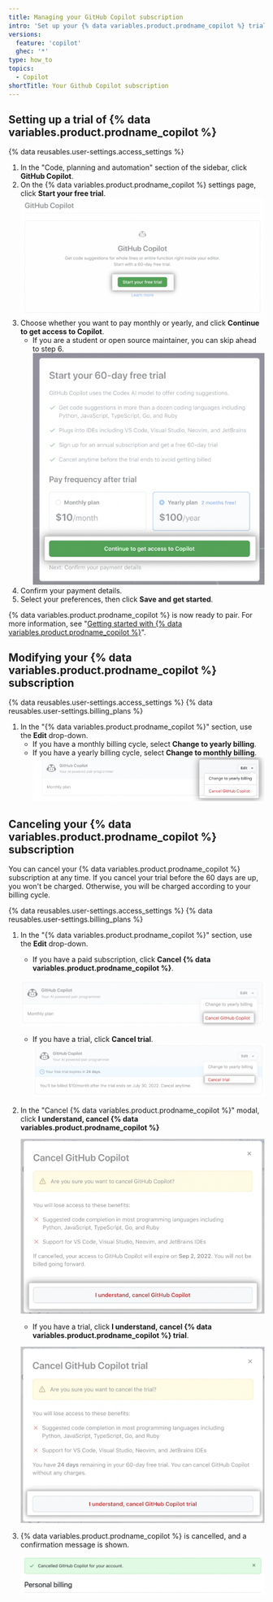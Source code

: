 ```yaml
---
title: Managing your GitHub Copilot subscription
intro: 'Set up your {% data variables.product.prodname_copilot %} trial and manage your subscription.'
versions:
  feature: 'copilot'
  ghec: '*'
type: how_to
topics:
  - Copilot
shortTitle: Your Github Copilot subscription
---
```


## Setting up a trial of {% data variables.product.prodname_copilot %} 

{% data reusables.user-settings.access_settings %}
1. In the "Code, planning and automation" section of the sidebar, click **GitHub Copilot**. <!--- add {% octicon "copilot" aria-label="The copilot icon" %} here, but it's giving errors at the moment. --->
2. On the {% data variables.product.prodname_copilot %} settings page, click **Start your free trial**. 
   ![Screenshot of GitHub Copilot settings with start your free trial button emphasized](/assets/images/help/copilot/copilot-settings-start-trial-button.png) 
3. Choose whether you want to pay monthly or yearly, and click **Continue to get access to Copilot**.
   - If you are a student or open source maintainer, you can skip ahead to step 6.
  ![Screenshot of trial setup with Continue to get access to Copilot button emphasized](/assets/images/help/copilot/copilot-billing-cycle.png)
4. Confirm your payment details. 
5. Select your preferences, then click **Save and get started**.

{% data variables.product.prodname_copilot %} is now ready to pair. For more information, see "[Getting started with {% data variables.product.prodname_copilot %}](/en/copilot/getting-started)".

## Modifying your {% data variables.product.prodname_copilot %} subscription

{% data reusables.user-settings.access_settings %}
{% data reusables.user-settings.billing_plans %}
1. In the "{% data variables.product.prodname_copilot %}" section, use the **Edit** drop-down.
   - If you have a monthly billing cycle, select **Change to yearly billing**.
   - If you have a yearly billing cycle, select **Change to monthly billing**.
   ![Screenshot of GitHub Copilot section on billing page with edit dropdown emphasized](/assets/images/help/copilot/copilot-settings-edit-dropdown.png)
   

## Canceling your {% data variables.product.prodname_copilot %} subscription

You can cancel your {% data variables.product.prodname_copilot %} subscription at any time. If you cancel your trial before the 60 days are up, you won't be charged. Otherwise, you will be charged according to your billing cycle.

{% data reusables.user-settings.access_settings %}
{% data reusables.user-settings.billing_plans %}
1. In the "{% data variables.product.prodname_copilot %}" section, use the **Edit** drop-down.
   - If you have a paid subscription, click **Cancel {% data variables.product.prodname_copilot %}**.
   
   ![Screenshot of GitHub Copilot section on billing page with cancel GitHub Copilot option emphasized](/assets/images/help/copilot/copilot-billing-edit-dropdown.png)

   - If you have a trial, click **Cancel trial**.
   ![Screenshot of GitHub Copilot section on billing page with cancel trial option emphasized](/assets/images/help/copilot/copilot-cancel-trial.png)

2. In the "Cancel {% data variables.product.prodname_copilot %}" modal, click **I understand, cancel {% data variables.product.prodname_copilot %}**

   ![Screenshot of GitHub Copilot cancel modal with I understand, cancel GitHub Copilot button emphasized](/assets/images/help/copilot/copilot-cancel-modal.png)

   - If you have a trial, click **I understand, cancel {% data variables.product.prodname_copilot %} trial**.

   ![Screenshot of GitHub Copilot cancel trial modal with I understand, cancel trial button emphasized](/assets/images/help/copilot/copilot-trial-cancel-modal.png)

3. {% data variables.product.prodname_copilot %} is cancelled, and a confirmation message is shown.

   ![Screenshot of GitHub Copilot cancel confirmation message](/assets/images/help/copilot/copilot-cancel-confirmation-message.png)